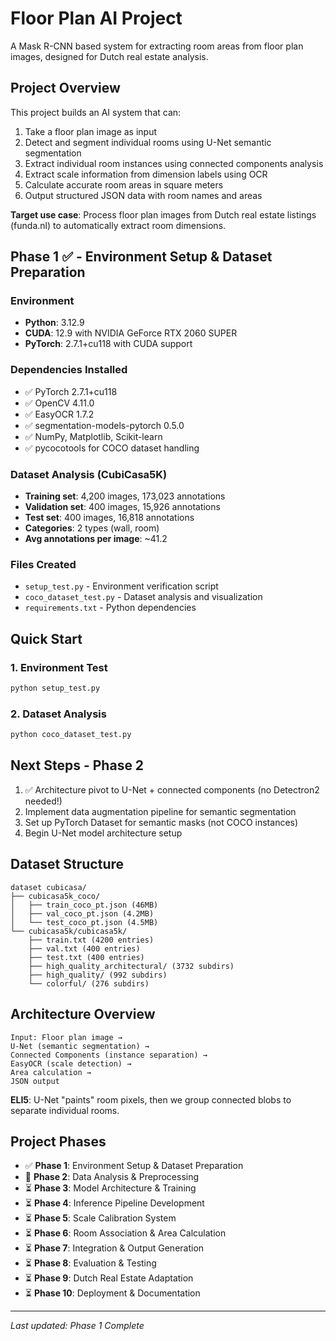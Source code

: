 # Floor Plan AI Project

A Mask R-CNN based system for extracting room areas from floor plan images, designed for Dutch real estate analysis.

## Project Overview

This project builds an AI system that can:
1. Take a floor plan image as input
2. Detect and segment individual rooms using U-Net semantic segmentation
3. Extract individual room instances using connected components analysis
4. Extract scale information from dimension labels using OCR
5. Calculate accurate room areas in square meters
6. Output structured JSON data with room names and areas

**Target use case**: Process floor plan images from Dutch real estate listings (funda.nl) to automatically extract room dimensions.

## Phase 1 ✅ - Environment Setup & Dataset Preparation

### Environment
- **Python**: 3.12.9
- **CUDA**: 12.9 with NVIDIA GeForce RTX 2060 SUPER
- **PyTorch**: 2.7.1+cu118 with CUDA support

### Dependencies Installed
- ✅ PyTorch 2.7.1+cu118 
- ✅ OpenCV 4.11.0
- ✅ EasyOCR 1.7.2
- ✅ segmentation-models-pytorch 0.5.0
- ✅ NumPy, Matplotlib, Scikit-learn
- ✅ pycocotools for COCO dataset handling

### Dataset Analysis (CubiCasa5K)
- **Training set**: 4,200 images, 173,023 annotations
- **Validation set**: 400 images, 15,926 annotations  
- **Test set**: 400 images, 16,818 annotations
- **Categories**: 2 types (wall, room)
- **Avg annotations per image**: ~41.2

### Files Created
- `setup_test.py` - Environment verification script
- `coco_dataset_test.py` - Dataset analysis and visualization
- `requirements.txt` - Python dependencies

## Quick Start

### 1. Environment Test
```bash
python setup_test.py
```

### 2. Dataset Analysis  
```bash
python coco_dataset_test.py
```

## Next Steps - Phase 2

1. ✅ Architecture pivot to U-Net + connected components (no Detectron2 needed!)
2. Implement data augmentation pipeline for semantic segmentation
3. Set up PyTorch Dataset for semantic masks (not COCO instances)
4. Begin U-Net model architecture setup

## Dataset Structure

```
dataset cubicasa/
├── cubicasa5k_coco/
│   ├── train_coco_pt.json (46MB)
│   ├── val_coco_pt.json (4.2MB)
│   └── test_coco_pt.json (4.5MB)
└── cubicasa5k/cubicasa5k/
    ├── train.txt (4200 entries)
    ├── val.txt (400 entries)
    ├── test.txt (400 entries)
    ├── high_quality_architectural/ (3732 subdirs)
    ├── high_quality/ (992 subdirs)
    └── colorful/ (276 subdirs)
```

## Architecture Overview

```
Input: Floor plan image → 
U-Net (semantic segmentation) → 
Connected Components (instance separation) → 
EasyOCR (scale detection) → 
Area calculation → 
JSON output
```

**ELI5**: U-Net "paints" room pixels, then we group connected blobs to separate individual rooms.

## Project Phases

- ✅ **Phase 1**: Environment Setup & Dataset Preparation
- 🔄 **Phase 2**: Data Analysis & Preprocessing
- ⏳ **Phase 3**: Model Architecture & Training  
- ⏳ **Phase 4**: Inference Pipeline Development
- ⏳ **Phase 5**: Scale Calibration System
- ⏳ **Phase 6**: Room Association & Area Calculation
- ⏳ **Phase 7**: Integration & Output Generation
- ⏳ **Phase 8**: Evaluation & Testing
- ⏳ **Phase 9**: Dutch Real Estate Adaptation
- ⏳ **Phase 10**: Deployment & Documentation

---
*Last updated: Phase 1 Complete* 
